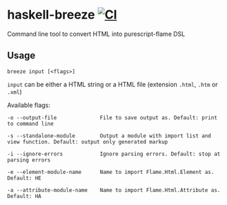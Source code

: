 # haskell-breeze [![CI](https://github.com/easafe/haskell-breeze/actions/workflows/CI.yml/badge.svg)](https://github.com/easafe/haskell-breeze/actions/workflows/CI.yml)

Command line tool to convert HTML into purescript-flame DSL

## Usage

```breeze input [<flags>]```

```input``` can be either a HTML string or a HTML file (extension ```.html```, ```.htm``` or ```.xml```)

Available flags:

```
-o --output-file              File to save output as. Default: print to command line

-s --standalone-module        Output a module with import list and view function. Default: output only generated markup

-i --ignore-errors            Ignore parsing errors. Default: stop at parsing errors

-e --element-module-name      Name to import Flame.Html.Element as. Default: HE

-a --attribute-module-name    Name to import Flame.Html.Attribute as. Default: HA
```